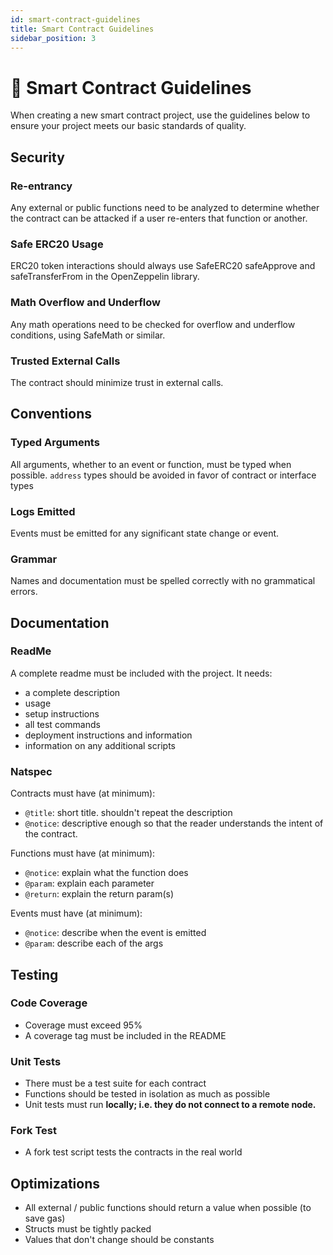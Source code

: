 ```yaml
---
id: smart-contract-guidelines
title: Smart Contract Guidelines
sidebar_position: 3
---
```



# 📐 Smart Contract Guidelines

When creating a new smart contract project, use the guidelines below to ensure your project meets our basic standards of quality.

## Security <a href="#security" id="security"></a>

### Re-entrancy

Any external or public functions need to be analyzed to determine whether the contract can be attacked if a user re-enters that function or another.

### Safe ERC20 Usage

ERC20 token interactions should always use SafeERC20 safeApprove and safeTransferFrom in the OpenZeppelin library.

### Math Overflow and Underflow <a href="#math-overflow-and-underflow" id="math-overflow-and-underflow"></a>

Any math operations need to be checked for overflow and underflow conditions, using SafeMath or similar.

### Trusted External Calls <a href="#trusted-external-calls" id="trusted-external-calls"></a>

The contract should minimize trust in external calls.

## Conventions <a href="#conventions" id="conventions"></a>

### Typed Arguments

All arguments, whether to an event or function, must be typed when possible. `address` types should be avoided in favor of contract or interface types

### Logs Emitted <a href="#logs-emitted" id="logs-emitted"></a>

Events must be emitted for any significant state change or event.

### Grammar <a href="#grammar" id="grammar"></a>

Names and documentation must be spelled correctly with no grammatical errors.

## Documentation <a href="#documentation" id="documentation"></a>

### ReadMe

A complete readme must be included with the project. It needs:

* a complete description
* usage
* setup instructions
* all test commands
* deployment instructions and information
* information on any additional scripts

### Natspec <a href="#natspec" id="natspec"></a>

Contracts must have (at minimum):

* `@title`: short title. shouldn't repeat the description
* `@notice`: descriptive enough so that the reader understands the intent of the contract.

Functions must have (at minimum):

* `@notice`: explain what the function does
* `@param`: explain each parameter
* `@return`: explain the return param(s)

Events must have (at minimum):

* `@notice`: describe when the event is emitted
* `@param`: describe each of the args

## Testing <a href="#testing" id="testing"></a>

### Code Coverage

* Coverage must exceed 95%
* A coverage tag must be included in the README

### Unit Tests <a href="#unit-tests" id="unit-tests"></a>

* There must be a test suite for each contract
* Functions should be tested in isolation as much as possible
* Unit tests must run **locally; i.e. they do not connect to a remote node.**

### Fork Test <a href="#fork-test" id="fork-test"></a>

* A fork test script tests the contracts in the real world

## Optimizations <a href="#optimizations" id="optimizations"></a>

* All external / public functions should return a value when possible (to save gas)
* Structs must be tightly packed
* Values that don't change should be constants